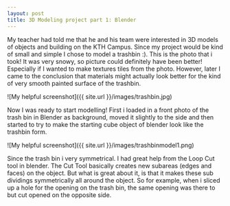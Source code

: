 ```yaml
---
layout: post
title: 3D Modeling project part 1: Blender
---
```

My teacher had told me that he and his team were interested in 3D models of objects and building on the KTH Campus. Since my project would be kind of small and simple I chose to model a trashbin :). This is the photo that i took! It was very snowy, so picture could definitely have been better! Especially if I wanted to make textures tiles from the photo. However, later I came to the conclusion that materials might actually look better for the kind of very smooth painted surface of the trashbin.

![My helpful screenshot]({{ site.url }}/images/trashbin.jpg)


Now I was ready to start modelling!
First i loaded in a front photo of the trash bin in Blender as background, moved it slightly to the side and then started to try to make the starting cube object of blender look like the trashbin form.

![My helpful screenshot]({{ site.url }}/images/trashbinmodel1.png)

Since the trash bin i very symmetrical. I had great help from the  Loop Cut tool in blender. The Cut Tool basically creates new subareas (edges and faces) on the object. But what is great about it, is that it makes these sub dividings symmetrically all around the object. So for example, when i sliced  up a hole for the opening on the trash bin, the same opening was there to but cut opened on the opposite side.